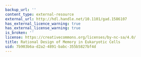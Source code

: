 ```yaml
---
backup_url: ''
content_type: external-resource
external_url: http://hdl.handle.net/10.1101/gad.1586107
has_external_licence_warning: true
has_external_license_warning: true
is_broken: ''
license: https://creativecommons.org/licenses/by-nc-sa/4.0/
title: Rational Design of Memory in Eukaryotic Cells
uid: 7b903b6a-d2a2-4891-babc-355b5827bf4d
---
```

